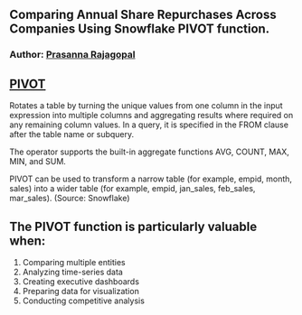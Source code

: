 ## Comparing Annual Share Repurchases Across Companies Using Snowflake PIVOT function.
### Author: [Prasanna Rajagopal](https://www.linkedin.com/in/prasannarajagopal/)

## [PIVOT](https://docs.snowflake.com/en/sql-reference/constructs/pivot)

Rotates a table by turning the unique values from one column in the input expression into multiple columns and aggregating results where required on any remaining column values. In a query, it is specified in the FROM clause after the table name or subquery.

The operator supports the built-in aggregate functions AVG, COUNT, MAX, MIN, and SUM.

PIVOT can be used to transform a narrow table (for example, empid, month, sales) into a wider table (for example, empid, jan_sales, feb_sales, mar_sales).
(Source: Snowflake)


## The PIVOT function is particularly valuable when:

1. Comparing multiple entities
2. Analyzing time-series data
3. Creating executive dashboards
4. Preparing data for visualization
5. Conducting competitive analysis

